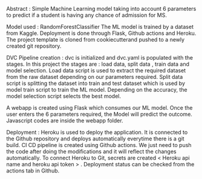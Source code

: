 Abstract :
Simple Machine Learning model taking into account 6 parameters to predict if a student is having any chance of admission for MS.

Model used : RandomForestClassifier
The ML model is trained by a dataset from Kaggle.
Deployment is done through Flask, Github actions and Heroku.
The project template is cloned from cookiecutterand pushed to a newly created git repository.

DVC Pipeline creation :
dvc is initialized and dvc.yaml is populated with the stages.
In this project the stages are : load data, split data , train data and model selection.
Load data script is used to extract the required dataset from the raw dataset depending on our parameters required.
Split data script is splitting the dataset into train and test dataset which is used by model train script to train the ML model.
Depending on the accuracy, the model selection script selects the best model.

A webapp is created using Flask which consumes our ML model. Once the user enters the 6 parameters required, the Model will predict the outcome.
Javascript codes are inside the webapp folder.

Deployment :
Heroku is used to deploy the application. It is connected to the Github repository and deploys automatically everytime there is a git build.
CI CD pipeline is created using Github actions. We just need to push the code after doing the modifications and it will reflect the changes automatically.
To connect Heroku to Git, secrets are created < Heroku api name and heroku api token > .
Deployment status can be checked from the actions tab in Github.

